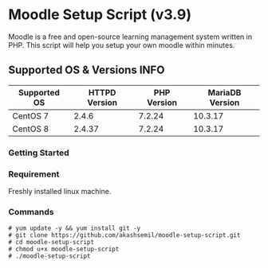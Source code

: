 # Moodle Setup Script (v3.9)
Moodle is a free and open-source learning management system written in PHP.
This script will help you setup your own moodle within minutes.
## Supported OS & Versions INFO
| Supported OS | HTTPD Version |  PHP Version | MariaDB Version |
| ------------ | ------------- | ------------ | --------------- |
|   CentOS 7   |     2.4.6     |    7.2.24    |     10.3.17     |
|   CentOS 8   |     2.4.37    |    7.2.24    |     10.3.17     |
### Getting Started
### Requirement
Freshly installed linux machine.
### Commands
```
# yum update -y && yum install git -y
# git clone https://github.com/akashsemil/moodle-setup-script.git
# cd moodle-setup-script
# chmod u+x moodle-setup-script
# ./moodle-setup-script
```